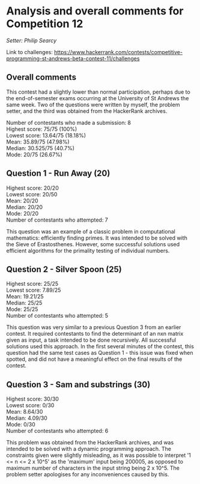 # Analysis and overall comments for Competition 12

*Setter: Philip Searcy*

Link to challenges: https://www.hackerrank.com/contests/competitive-programming-st-andrews-beta-contest-11/challenges

## Overall comments

This contest had a slightly lower than normal participation, perhaps
due to the end-of-semester exams occurring at the University of St Andrews
the same week. Two of the questions were written by myself, the problem setter,
and the third was obtained from the HackerRank archives.

Number of contestants who made a submission: 8 <br>
Highest score: 75/75 (100%)<br>
Lowest score: 13.64/75 (18.18%)<br>
Mean: 35.89/75 (47.98%)<br>
Median: 30.525/75 (40.7%) <br>
Mode: 20/75 (26.67%)

## Question 1 - Run Away (20)

Highest score: 20/20 <br>
Lowest score: 20/50 <br>
Mean: 20/20 <br>
Median: 20/20 <br>
Mode: 20/20 <br>
Number of contestants who attempted: 7

This question was an example of a classic problem in computational mathematics:
efficiently finding primes. It was intended to be solved with the Sieve of Erastosthenes. However, some successful solutions used efficient algorithms
for the primality testing of individual numbers.

## Question 2 - Silver Spoon (25)

Highest score: 25/25 <br>
Lowest score: 7.89/25 <br>
Mean: 19.21/25 <br>
Median: 25/25 <br>
Mode: 25/25 <br>
Number of contestants who attempted: 5

This question was very similar to a previous Question 3 from an earlier contest.
It required contestants to find the determinant of an nxn matrix given as input, a task intended to be done recursively. All successful solutions used this approach. In the first several minutes of the contest, this question had the
same test cases as Question 1 - this issue was fixed when spotted, and did not have a meaningful effect on the final results of the contest.

## Question 3 - Sam and substrings (30)

Highest score: 30/30 <br>
Lowest score: 0/30 <br>
Mean: 8.64/30 <br>
Median: 4.09/30 <br>
Mode: 0/30 <br>
Number of contestants who attempted: 6

This problem was obtained from the HackerRank archives, and was intended to
be solved with a dynamic programming approach. The constraints given were
slightly misleading, as it was possible to interpret '1 <= n <= 2 x 10^5' as the
'maximum' input being 200005, as opposed to maximum number of characters in the
input string being 2 x 10^5. The problem setter apologises for any inconveniences
caused by this.
